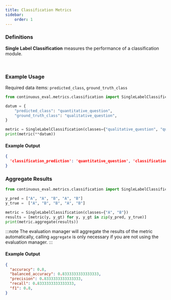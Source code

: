 ```yaml
---
title: Classification Metrics
sidebar:
    order: 1
---
```


### Definitions

**Single Label Classification** measures the performance of a classification module.

<br>

### Example Usage

Required data items: `predicted_class`, `ground_truth_class`

```python
from continuous_eval.metrics.classification import SingleLabelClassification

datum = {
    "predicted_class": "quantitative_question",
    "ground_truth_class": "qualitative_question",
}

metric = SingleLabelClassification(classes={"qualitative_question", "quantitative_question"})
print(metric(**datum))
```

#### Example Output

```JSON
{
  'classification_prediction': 'quantitative_question', 'classification_ground_truth': 'qualitative_question', 'classification_correct': False
}
```

### Aggregate Results

```python
from continuous_eval.metrics.classification import SingleLabelClassification

y_pred = ["A", "A", "B", "A", "B"]
y_true =  ["A", "B", "B", "A", "B"]

metric = SingleLabelClassification(classes={"A", "B"})
results = [metric(y, y_gt) for y, y_gt in zip(y_pred, y_true)]
print(metric.aggregate(results))
```

:::note
The evaluation manager will aggregate the results of the metric automatically, calling `aggregate` is only necessary if you are not using the evaluation manager.
:::

#### Example Output

```JSON
{
  "accuracy": 0.8,
  "balanced_accuracy": 0.8333333333333333,
  "precision": 0.8333333333333333,
  "recall": 0.8333333333333333,
  "f1": 0.8,
}
```

